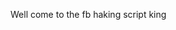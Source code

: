 Well come to the fb haking script king 

<!---
naim404cyber/naim404cyber is a ✨ special ✨ repository because its `README.md` (this file) appears on your GitHub profile.
You can click the Preview link to take a look at your changes.
--->
